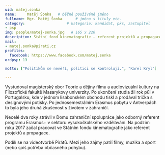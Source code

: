 ```yaml
---
uid: matej.sonka
name:     Matěj Šonka  	# běžně používáné jméno
fullname: Mgr. Matěj Šonka  	# jméno s tituly etc.
category:                 	# kategorie: kandidat, pks, zastupitel
- psp
img: people/matej-sonka.jpg   # 165 x 220
description: Státní fond kinematografie – referent projektů a propagace            	# kratký popis, max 160 znaků
mail:
- matej.sonka@pirati.cz
profiles:
  facebook: https://www.facebook.com/matej.sonka
ordpsp: 13

motto: ["Politikům se nevěří, politici se kontrolují.", "Karel Kryl"]

---
```


Vystudoval magisterský obor Teorie a dějiny filmu a audiovizuální kultury na Filozofické fakultě Masarykovy univerzity.
Po ukončení studia žil rok půl v Portugalsku, kde v jednom lisabonském obchodu tiskl a prodával trička s designovými potisky.
Po jednosemestrálním Erasmus pobytu v Antverpách to byla jeho druhá zkušenost s životem v zahraničí.

Necelé dva roky strávil v Domu zahraniční spolupráce jako odborný referent programu Erasmus+ v sektoru vysokoškolského vzdělávání. Na podzim roku 2017 začal pracovat ve Státním fondu kinematografie jako referent projektů a propagace.

Podílí se na videotvorbě Pirátů. Mezi jeho zájmy patří filmy, muzika a sport (nebo spíš potřeba občasného pohybu).